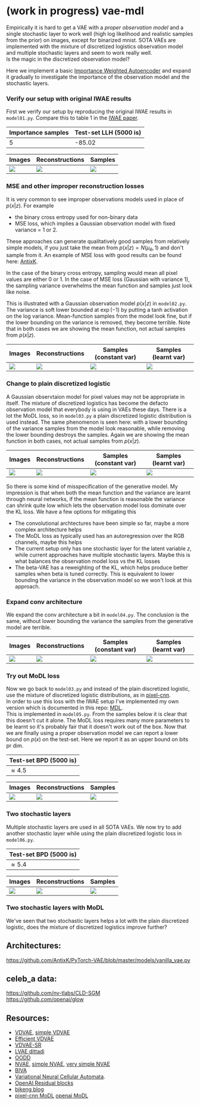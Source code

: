 # (work in progress) vae-mdl 
Empirically it is hard to get a VAE with a *proper observation model* and a single stochastic layer to work well (high log likelihood and realistic samples from the prior) on images, except for binarized mnist.
SOTA VAEs are implemented with the mixture of discretized logistics observation model and multiple stochastic layers and seem to work really well.  
Is the magic in the discretized observation model?

Here we implement a basic [Importance Weighted Autoencoder][IWAE] and expand it gradually to investigate the importance of the observation model and the stochastic layers.

### Verify our setup with original IWAE results
First we verify our setup by reproducing the original IWAE results in `model01.py`. Compare this to table 1 in the [IWAE paper][IWAE].

| Importance samples | Test-set LLH (5000 is) |
| --- | --- |
| 5 | -85.02 |

| Images | Reconstructions | Samples |
| --- | --- | --- |
| ![][1] | ![][2] | ![][3] |

### MSE and other improper reconstruction losses
It is very common to see improper observations models used in place of $p(x|z)$. 
For example   

* the binary cross entropy used for non-binary data 
* MSE loss, which implies a Gaussian observation model with fixed variance = 1 or 2.

These approaches can generate qualitatively good samples from relatively simple models, if you just take the mean from $p(x|z) = N(\mu_{\theta}, 1)$ and don't sample from it. 
An example of MSE loss with good results can be found here: [AntixK][AntixK].  

In the case of the binary cross entropy, sampling would mean all pixel values are either 0 or 1. In the case of MSE loss (Gaussian with variance 1), the sampling variance overwhelms the mean function and samples just look like noise.  

This is illustrated with a Gaussian observation model $p(x|z)$ in `model02.py`. 
The variance is soft lower bounded at $\exp(-1)$ by putting a tanh activation on the log variance. 
Mean-function samples from the model look fine, but if the lower bounding on the variance is removed, they become terrible.
Note that in both cases we are showing the mean function, not actual samples from $p(x|z)$.

| Images | Reconstructions | Samples (constant var) | Samples (learnt var) |  
| --- | --- | --- | --- |
| ![][4] | ![][5] | ![][6] | ![][7] |


### Change to plain discretized logistic
A Gaussian observtaion model for pixel values may not be appropriate in itself. 
The mixture of discretized logistics has become the defacto observation model that everybody is using in VAEs these days.
There is a lot the MoDL loss, so in `model03.py` a plain discretized logistic distribution is used instead.
The same phenomenon is seen here: with a lower bounding of the variance samples from the model look reasonable, while removing the lower bounding destroys the samples.
Again we are showing the mean function in both cases, not actual samples from $p(x|z)$.

| Images | Reconstructions | Samples (constant var) | Samples (learnt var) |
| --- | --- | --- | --- |
| ![][8] | ![][9] | ![][10] | ![][11] |

So there is some kind of misspecification of the generative model. My impression is that 
when both the mean function and the variance are learnt through neural networks, if the mean function is reasonable 
the variance can shrink quite low which lets the observation model loss dominate over the KL loss. We have a few options for mitigating this  

* The convolutional archtectures have been simple so far, maybe a more complex architecture helps
* The MoDL loss as typically used has an autoregression over the RGB channels, maybe this helps
* The current setup only has one stochastic layer for the latent variable $z$, while current approaches have multiple stochastic layers. Maybe this is what balances the observation model loss vs the KL losses
* The beta-VAE has a reweighting of the KL, which helps produce better samples when beta is tuned correctly. This is equivalent to lower bounding the variance in the observation model so we won't look at this approach.

### Expand conv architecture
We expand the conv architecture a bit in `model04.py`. The conclusion is the same, without lower bounding the variance the samples from the generative model are terrible.

| Images | Reconstructions | Samples (constant var) | Samples (learnt var) |
| --- | --- | --- | --- |
| ![][12] | ![][13] | ![][14] | ![][15] |

### Try out MoDL loss
Now we go back to `model03.py` and instead of the plain discretized logistic, use the mixture of discretized logistic distributions, as in [pixel-cnn](https://github.com/openai/pixel-cnn).  
In order to use this loss with the IWAE setup I've implemented my own version which is documented in this repo: [MDL](https://github.com/nbip/mdl).  
This is implemented in `model05.py`. From the samples below it is clear that this doesn't cut it alone. The MoDL loss requires many more parameters to be learnt so it's probably fair that it doesn't work out of the box.
Now that we are finally using a proper observation model we can report a lower bound on $p(x)$ on the test-set. Here we report it as an upper bound on bits pr dim.

| Test-set BPD (5000 is) |
| --- |
| $\approx  4.5$ |

| Images | Reconstructions | Samples |
| --- | --- | --- |
| ![][16] | ![][17] | ![][18] |

### Two stochastic layers
Multiple stochastic layers are used in all SOTA VAEs. We now try to add another stochastic layer while using the plain discretized logistic loss in `model06.py`.

| Test-set BPD (5000 is) |
| --- |
| $\approx  5.4$ |

| Images | Reconstructions | Samples |
| --- | --- | --- |
| ![][19] | ![][20] | ![][21] |

### Two stochastic layers with MoDL
We've seen that two stochastic layers helps a lot with the plain discretized logistic, does the mixture of discretized logistics improve further?

## Architectures:
https://github.com/AntixK/PyTorch-VAE/blob/master/models/vanilla_vae.py

## celeb_a data:
https://github.com/nv-tlabs/CLD-SGM  
https://github.com/openai/glow

## Resources:
- [VDVAE](https://github.com/openai/vdvae), [simple VDVAE](https://github.com/vvvm23/vdvae)
- [Efficient VDVAE](https://github.com/Rayhane-mamah/Efficient-VDVAE)
- [VDVAE-SR](https://github.com/dman14/VDVAE-SR)
- [LVAE dittadi](https://github.com/addtt/ladder-vae-pytorch)
- [OODD](https://github.com/JakobHavtorn/hvae-oodd)
- [NVAE](https://github.com/NVlabs/NVAE), [simple NVAE](https://github.com/GlassyWing/nvae), [very simple NVAE](https://github.com/kartikeya-badola/NVAE-PyTorch)
- [BIVA](https://github.com/vlievin/biva-pytorch)
- [Variational Neural Cellular Automata](https://github.com/rasmusbergpalm/vnca).
- [OpenAI Residual blocks](https://github.com/openai/vdvae/blob/main/vae.py)
- [bjkeng blog](https://github.com/bjlkeng/sandbox/blob/master/notebooks/pixel_cnn/pixelcnn-test_loss_pixelconv2d-multi-image.ipynb)
- [pixel-cnn MoDL](https://github.com/openai/pixel-cnn) [openai MoDL](https://github.com/openai/vdvae/blob/main/vae_helpers.py)

[1]: assets/model01_imgs.png
[2]: assets/model01_recs.png
[3]: assets/model01_samples.png
[4]: assets/model02_imgs.png
[5]: assets/model02_recs.png
[6]: assets/model02_samples.png
[7]: assets/model02_samples_var.png
[8]: assets/model03_imgs.png
[9]: assets/model03_recs.png
[10]: assets/model03_samples.png
[11]: assets/model03_samples_var.png
[12]: assets/model04_imgs.png
[13]: assets/model04_recs.png
[14]: assets/model04_samples.png
[15]: assets/model04_samples_var.png
[16]: assets/model05_imgs.png
[17]: assets/model05_recs.png
[18]: assets/model05_samples.png
[19]: assets/model06_imgs.png
[20]: assets/model06_recs.png
[21]: assets/model06_samples.png


[IWAE]: https://arxiv.org/abs/1509.00519
[AntixK]: https://github.com/AntixK/PyTorch-VAE
